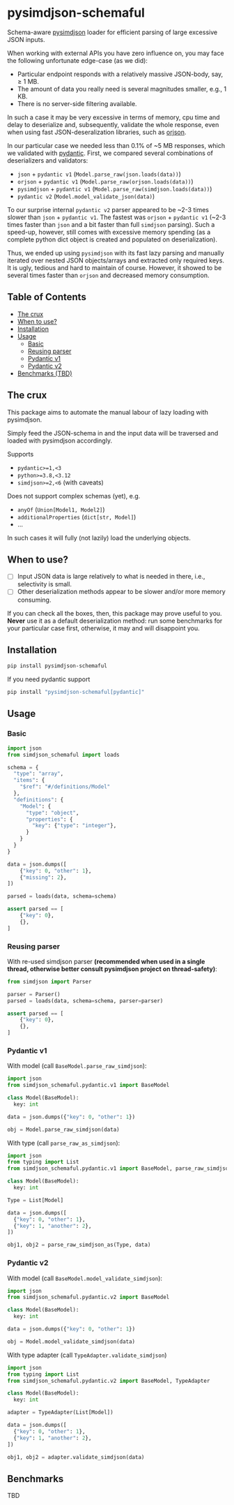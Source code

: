 # pysimdjson-schemaful

Schema-aware [pysimdjson](https://github.com/TkTech/pysimdjson) loader for
efficient parsing of large excessive JSON inputs.

When working with external APIs you have zero influence on, you may face the
following unfortunate edge-case (as we did):

* Particular endpoint responds with a relatively massive JSON-body, say, ≥ 1 MB.
* The amount of data you really need is several magnitudes smaller, e.g., 1 KB.
* There is no server-side filtering available.

In such a case it may be very excessive in terms of memory, cpu time and delay to
deserialize and, subsequently, validate the whole response, even when using
fast JSON-deseralization libraries, such as
[orjson](https://github.com/ijl/orjson>).

In our particular case we needed less than 0.1% of ~5 MB responses, which we
validated with [pydantic](https://github.com/pydantic/pydantic>).
First, we compared several combinations of deserializers and validators:

* `json` + `pydantic v1` (`Model.parse_raw(json.loads(data))`)
* `orjson` + `pydantic v1` (`Model.parse_raw(orjson.loads(data))`)
* `pysimdjson` + `pydantic v1` (`Model.parse_raw(simdjson.loads(data))`)
* `pydantic v2` (`Model.model_validate_json(data)`)

To our surprise internal `pydantic v2` parser appeared to be ~2-3 times slower
than `json` + `pydantic v1`. The fastest was `orjson` + `pydantic v1`
(~2-3 times faster than `json` and a bit faster than full `simdjson` parsing).
Such a speed-up, however, still comes with excessive memory spending
(as a complete python dict object is created and populated on deserialization).

Thus, we ended up using `pysimdjson` with its fast lazy parsing and manually
iterated over nested JSON objects/arrays and extracted only required keys. It is
ugly, tedious and hard to maintain of course. However, it showed to be several
times faster than `orjson` and decreased memory consumption.


## Table of Contents

* [The crux](#crux)
* [When to use?](#when_use)
* [Installation](#installation)
* [Usage](#usage)
  * [Basic](#usage_basic)
  * [Reusing parser](#usage_reusing_parser)
  * [Pydantic v1](#usage_pydantic_v1)
  * [Pydantic v2](#usage_pydantic_v2)
* [Benchmarks (TBD)](#benchmarks)

## <a name="crux"/> The crux
This package aims to automate the manual labour of lazy loading with pysimdjson.

Simply feed the JSON-schema in and the input data will be traversed
and loaded with pysimdjson accordingly.

Supports
* `pydantic>=1,<3`
* `python>=3.8,<3.12`
* `simdjson>=2,<6` (with caveats)

Does not support complex schemas (yet), e.g.
* `anyOf` (`Union[Model1, Model2]`)
* `additionalProperties` (`dict[str, Model]`)
* ...

In such cases it will fully (not lazily) load the underlying objects.

## <a name="when_use"/>  When to use?

* [ ] Input JSON data is large relatively to what is needed in there, i.e.,
selectivity is small.
* [ ] Other deserialization methods appear to be slower and/or more memory
consuming.

If you can check all the boxes, then, this package may prove useful to you.
**Never** use it as a default deserialization method: run some benchmarks for
your particular case first, otherwise, it may and will disappoint you.

## <a name="installation"/> Installation

```bash
pip install pysimdjson-schemaful
```

If you need pydantic support
```bash
pip install "pysimdjson-schemaful[pydantic]"
```

## <a name="Usage"/> Usage

### <a name="usage_basic"/> Basic

<!--  name: test_basic -->
```python
import json
from simdjson_schemaful import loads

schema = {
  "type": "array",
  "items": {
    "$ref": "#/definitions/Model"
  },
  "definitions": {
    "Model": {
      "type": "object",
      "properties": {
        "key": {"type": "integer"},
      }
    }
  }
}

data = json.dumps([
    {"key": 0, "other": 1},
    {"missing": 2},
])

parsed = loads(data, schema=schema)

assert parsed == [
    {"key": 0},
    {},
]
```

### <a name="usage_reusing_parser"/> Reusing parser

With re-used simdjson parser **(recommended when used in a single thread,
otherwise better consult pysimdjson project on thread-safety)**:

<!--  name: test_basic -->
```python
from simdjson import Parser

parser = Parser()
parsed = loads(data, schema=schema, parser=parser)

assert parsed == [
    {"key": 0},
    {},
]
```

### <a name="usage_pydantic_v1"/> Pydantic v1

With model (call `BaseModel.parse_raw_simdjson`):

<!--  name: test_pydantic_v1_model -->
```python
import json
from simdjson_schemaful.pydantic.v1 import BaseModel

class Model(BaseModel):
  key: int

data = json.dumps({"key": 0, "other": 1})

obj = Model.parse_raw_simdjson(data)
```

With type (call `parse_raw_as_simdjson`):

<!--  name: test_pydantic_v1_type -->
```python
import json
from typing import List
from simdjson_schemaful.pydantic.v1 import BaseModel, parse_raw_simdjson_as

class Model(BaseModel):
  key: int

Type = List[Model]

data = json.dumps([
  {"key": 0, "other": 1},
  {"key": 1, "another": 2},
])

obj1, obj2 = parse_raw_simdjson_as(Type, data)
```

### <a name="usage_pydantic_v2"/> Pydantic v2

With model (call `BaseModel.model_validate_simdjson`):

<!--  name: test_pydantic_v2_model -->
```python
import json
from simdjson_schemaful.pydantic.v2 import BaseModel

class Model(BaseModel):
  key: int

data = json.dumps({"key": 0, "other": 1})

obj = Model.model_validate_simdjson(data)
```

With type adapter (call `TypeAdapter.validate_simdjson`)

<!--  name: test_pydantic_v2_type_adapter -->
```python
import json
from typing import List
from simdjson_schemaful.pydantic.v2 import BaseModel, TypeAdapter

class Model(BaseModel):
  key: int

adapter = TypeAdapter(List[Model])

data = json.dumps([
  {"key": 0, "other": 1},
  {"key": 1, "another": 2},
])

obj1, obj2 = adapter.validate_simdjson(data)
```

## <a name="benchmarks"/> Benchmarks

TBD
